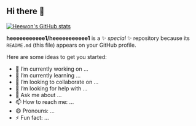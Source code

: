 ## Hi there 👋

[![Heewon's GitHub stats](https://github-readme-stats.vercel.app/api?username=heeeeeeeeeee1&theme=dracula)](https://github.com/anuraghazra/github-readme-stats)

**heeeeeeeeeee1/heeeeeeeeeee1** is a ✨ _special_ ✨ repository because its `README.md` (this file) appears on your GitHub profile.

Here are some ideas to get you started:

- 🔭 I’m currently working on ...
- 🌱 I’m currently learning ...
- 👯 I’m looking to collaborate on ...
- 🤔 I’m looking for help with ...
- 💬 Ask me about ...
- 📫 How to reach me: ...
- 😄 Pronouns: ...
- ⚡ Fun fact: ...

